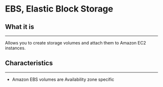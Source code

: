 # EBS, Elastic Block Storage

## What it is
---
Allows you to create storage volumes and attach them to Amazon EC2 instances.

## Characteristics
---
- Amazon EBS volumes are Availability zone specific